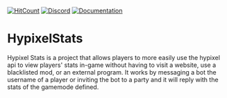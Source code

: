 [![HitCount](http://hits.dwyl.com/FatDubs/HypixelStats.svg)](http://hits.dwyl.com/FatDubs/HypixelStats)
[![Discord](https://img.shields.io/discord/719949131497603123.svg?color=%237289da&label=discord&logo=discord&style=flat-square)](https://discord.gg/PtsBc4b)
[![Documentation](https://img.shields.io/badge/docs-dubs.rip-brightgreen?style=flat-square)](https://hystats.dubs.rip)

# HypixelStats

Hypixel Stats is a project that allows players to more easily use the hypixel api to view players' stats in-game without having to visit a website, use a blacklisted mod, or an external program. It works by messaging a bot the username of a player or inviting the bot to a party and it will reply with the stats of the gamemode defined.

